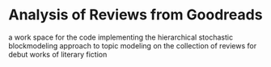 # Analysis of Reviews from Goodreads

a work space for the code implementing the hierarchical stochastic blockmodeling approach to topic modeling on the collection of reviews for debut works of literary fiction

